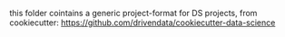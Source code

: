 this folder cointains a generic project-format for DS projects, from cookiecutter: https://github.com/drivendata/cookiecutter-data-science
